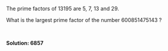 <p>The prime factors of 13195 are 5, 7, 13 and 29.</p>
<p>What is the largest prime factor of the number 600851475143 ?</p>
<br>
<p><b>Solution: 6857</b></p>
